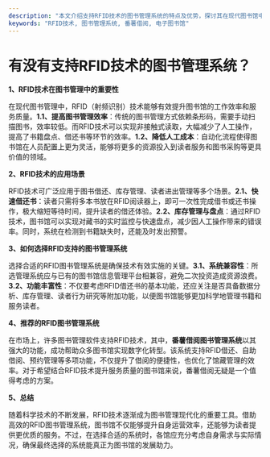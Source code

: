 ```yaml
---
description: "本文介绍支持RFID技术的图书管理系统的特点及优势，探讨其在现代图书馆中的应用。"
keywords: "RFID技术, 图书管理系统, 番薯借阅, 电子图书馆"
---
```

# 有没有支持RFID技术的图书管理系统？

**1、RFID技术在图书管理中的重要性**

在现代图书管理中，RFID（射频识别）技术能够有效提升图书馆的工作效率和服务质量。**1.1、提高图书管理效率**：传统的图书管理方式依赖条形码，需要手动扫描图书，效率较低。而RFID技术可以实现非接触式读取，大幅减少了人工操作，提高了书籍盘点、借还书等环节的效率。**1.2、降低人工成本**：自动化流程使得图书馆在人员配置上更为灵活，能够将更多的资源投入到读者服务和图书采购等更具价值的领域。

**2、RFID技术的应用场景**

RFID技术可广泛应用于图书借还、库存管理、读者进出管理等多个场景。**2.1、快速借还书**：读者只需将多本书放在RFID阅读器上，即可一次性完成借书或还书操作，极大缩短等待时间，提升读者的借还体验。**2.2、库存管理与盘点**：通过RFID技术，图书馆可以实现对藏书的实时监控与快速盘点，减少因人工操作带来的错误率。同时，系统在检测到书籍缺失时，还能及时发出预警。

**3、如何选择RFID支持的图书管理系统**

选择合适的RFID图书管理系统是确保技术有效实施的关键。**3.1、系统兼容性**：所选管理系统应与已有的图书馆信息管理平台相兼容，避免二次投资造成资源浪费。**3.2、功能丰富性**：不仅要考虑RFID借还书的基本功能，还应关注是否具备数据分析、库存管理、读者行为研究等附加功能，以便图书馆能够更加科学地管理书籍和服务读者。

**4、推荐的RFID图书管理系统**

在市场上，许多图书管理软件支持RFID技术，其中，**番薯借阅图书管理系统**以其强大的功能，成功帮助众多图书馆实现数字化转型。该系统支持RFID借还、自助借阅、预约管理等多项功能，不仅提升了借阅的便捷性，也优化了馆藏管理的效率。对于希望结合RFID技术提升服务质量的图书馆来说，番薯借阅无疑是一个值得考虑的方案。

**5、总结**

随着科学技术的不断发展，RFID技术逐渐成为图书管理现代化的重要工具。借助高效的RFID图书管理系统，图书馆不仅能够提升自身运营效率，还能够为读者提供更优质的服务。不过，在选择合适的系统时，各馆应充分考虑自身需求与实际情况，确保最终选择的系统能真正为图书馆的发展助力。
